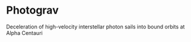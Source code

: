 # Photograv
Deceleration of high-velocity interstellar photon sails into bound orbits at Alpha Centauri
